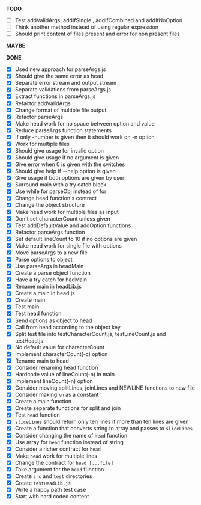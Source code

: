 **TODO**
- [ ] Test addValidArgs, addIfSingle , addIfCombined and addIfNoOption
- [ ] Think another method instead of using regular expression
- [ ] Should print content of files present and error for non present files
 
**MAYBE**

**DONE**
- [x] Used new approach for parseArgs.js
- [x] Should give the same error as head 
- [x] Separate error stream and output stream 
- [x] Separate validations from parseArgs.js
- [x] Extract functions in parseArgs.js
- [x] Refactor addValidArgs 
- [x] Change format of multiple file output
- [x] Refactor parseArgs
- [x] Make head work for no space between option and value
- [x] Reduce parseArgs function statements
- [x] If only -number is given then it should work on -n option
- [x] Work for multiple files
- [x] Should give usage for invalid option
- [x] Should give usage if no argument is given
- [x] Give error when 0 is given with the switches
- [x] Should give help if --help option is given
- [x] Give usage if both options are given by user 
- [x] Surround main with a try catch block
- [x] Use while for parseObj instead of for
- [x] Change head function's contract
- [x] Change the object structure
- [x] Make head work for multiple files as input
- [x] Don't set characterCount unless given
- [x] Test addDefaultValue and addOption functions
- [x] Refactor parseArgs function
- [x] Set default lineCount to 10 if no options are given
- [x] Make head work for single file with options
- [x] Move parseArgs to a new file
- [x] Parse options to object
- [x] Use parseArgs in headMain
- [x] Create a parse object function
- [x] Have a try catch for hadMain
- [x] Rename main in headLib.js
- [x] Create a main in head.js
- [x] Create main
- [x] Test main
- [x] Test head function
- [x] Send options as object to head
- [x] Call from head according to the object key
- [x] Split test file into testCharacterCount.js, testLineCount.js and testHead.js
- [x] No default value for characterCount
- [x] Implement characterCount(-c) option
- [x] Rename main to head 
- [x] Consider renaming head function
- [x] Hardcode value of lineCount(-n) in main 
- [x] Implement lineCount(-n) option
- [x] Consider moving splitLines, joinLines and NEWLINE functions to new file
- [x] Consider making `\n` as a constant
- [x] Create a main function 
- [x] Create separate functions for split and join
- [x] Test `head` function 
- [x] `sliceLines` should return only ten lines if more than ten lines are given
- [x] Create a function that converts string to array and passes to `sliceLines`
- [x] Consider changing the name of `head` function
- [x] Use array for `head` function instead of string
- [x] Consider a richer contract for `head`
- [x] Make `head` work for multiple lines
- [x] Change the contract for `head [...file]`
- [x] Take argument for the `head` function
- [x] Create `src` and `test` directories
- [x] Create `testHeadLib.js`
- [x] Write a happy path test case
- [x] Start with hard coded content